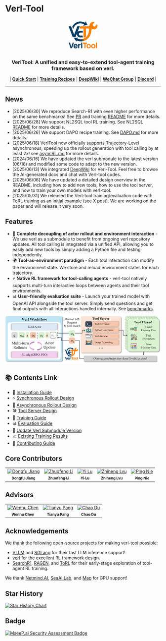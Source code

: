 # Verl-Tool

<p align="center">
  <picture>
    <source media="(prefers-color-scheme: dark)" srcset="assets/imgs/logo.png">
    <img alt="VerlTool" src="assets/imgs/logo.png" width=20%>
  </picture>
</p>

<h3 align="center">
VerlTool: A unified and easy-to-extend tool-agent training framework based on verl.
</h3>

<p align="center">
| 
<a href="https://github.com/TIGER-AI-Lab/verl-tool/blob/main/assets/docs/install.md"><b>Quick Start</b></a> |
  <a href="https://github.com/TIGER-AI-Lab/verl-tool/tree/main/examples/train"><b>Training Recipes</b></a> |
  <a href="https://deepwiki.com/TIGER-AI-Lab/verl-tool"><b>DeepWiki</b></a> |
  <a href="https://github.com/TIGER-AI-Lab/verl-tool/tree/main/assets/imgs/wechat_group.jpg"><b>WeChat Group</b></a> |
  <a href="https://discord.gg/CUARJFJ8"><b>Discord</b></a>
|
</p>

---



## News
+ [2025/06/30] We reproduce Search-R1 with even higher performance on the same benchmarks! See [PR](https://github.com/TIGER-AI-Lab/verl-tool/pull/71) and training [README](examples/train/search_r1/README.md) for more details.
+ [2025/06/28] We support NL2SQL tool RL training. See NL2SQL [README](examples/train/nl2sql/README.md) for more details.
+ [2025/06/26] We support DAPO recipe training. See [DAPO.md](./assets/docs/DAPO.md) for more details.
+ [2025/06/18] VerlTool now officially supports Trajectory-Level asynchronous, speeding up the rollout generation with tool calling by at least 2x! see [asyncRL.md](./assets/docs/asyncRL.md) for more details.
+ [2024/06/16] We have updated the verl submodule to the latest version (06/16) and modified some code to adapt to the new version.
+ [2025/06/13] We integrated [DeepWiki](https://deepwiki.com/TIGER-AI-Lab/verl-tool) for Verl-Tool. Feel free to browse the AI-generated docs and chat with Verl-tool codes.
+ [2025/06/06] We have updated a detailed design overview in the README, including how to add new tools, how to use the tool server, and how to train your own models with verl-tool.
+ [2025/05/31] We released the Verl-tool training/evaluation code with ToRL training as an initial example (see [X post](https://x.com/DongfuJiang/status/1929198238017720379)). We are working on the paper and will release it very soon.

## Features

- 🔧 **Complete decoupling of actor rollout and environment interaction** - We use verl as a submodule to benefit from ongoing verl repository updates. All tool calling is integrated via a unified API, allowing you to easily add new tools by simply adding a Python file and testing independently.
- 🌍 **Tool-as-environment paradigm** - Each tool interaction can modify the environment state. We store and reload environment states for each trajectory.
- ⚡ **Native RL framework for tool-calling agents** - verl-tool natively supports multi-turn interactive loops between agents and their tool environments.
- 📊 **User-friendly evaluation suite** - Launch your trained model with OpenAI API alongside the tool server. Simply send questions and get final outputs with all interactions handled internally. See [benchmarks](benchmarks).

![Verl-Tool Architecture](assets/imgs/verl_tool_architecture.png)

## 📚 Contents Link
- 📖 [Installation Guide](./assets/docs/install.md)
- ⚡ [Synchronous Rollout Design](./assets/docs/sync_design.md)
- 🔄 [Asynchronous Rollout Design](./assets/docs/asyncRL.md)
- 🛠️ [Tool Server Design](./assets/docs/tool_server.md)
- 🎯 [Training Guide](./assets/docs/training_guide.md)
- 📊 [Evaluation Guide](./assets/docs/evaluation.md)
- 🔧 [Update Verl Submodule Version](./assets/docs/update_verl.md)
- 📈 [Existing Training Results](./assets/docs/math_results.md)
- 🤝 [Contributing Guide](./assets/docs/contributing.md)

## Core Contributors

<table>
<tr>
    <td align="center">
        <a href="https://github.com/jdf-prog">
            <img src="https://github.com/jdf-prog.png" width="75px;" alt="Dongfu Jiang"/>
            <br />
            <sub><b>Dongfu Jiang</b></sub>
        </a>
    </td>
    <td align="center">
        <a href="https://github.com/Zhuofeng-Li">
            <img src="https://github.com/Zhuofeng-Li.png" width="75px;" alt="Zhuofeng Li"/>
            <br />
            <sub><b>Zhuofeng Li</b></sub>
        </a>
    </td>
    <td align="center">
        <a href="https://github.com/EigenTom">
            <img src="https://github.com/EigenTom.png" width="75px;" alt="Yi Lu"/>
            <br />
            <sub><b>Yi Lu</b></sub>
        </a>
    </td>
    <td align="center">
        <a href="https://github.com/cogito233">
            <img src="https://github.com/cogito233.png" width="75px;" alt="Zhiheng Lvu"/>
            <br />
            <sub><b>Zhiheng Lvu</b></sub>
        </a>
    </td>
    <td align="center">
        <a href="https://github.com/erenup">
            <img src="https://github.com/erenup.png" width="75px;" alt="Ping Nie"/>
            <br />
            <sub><b>Ping Nie</b></sub>
        </a>
    </td>
</tr>
</table>

## Advisors

<table>
<tr>
    <td align="center">
        <a href="https://github.com/wenhuchen">
            <img src="https://github.com/wenhuchen.png" width="75px;" alt="Wenhu Chen"/>
            <br />
            <sub><b>Wenhu Chen</b></sub>
        </a>
    </td>
    <td align="center">
        <a href="https://github.com/P2333">
            <img src="https://github.com/P2333.png" width="75px;" alt="Tianyu Pang"/>
            <br />
            <sub><b>Tianyu Pang</b></sub>
        </a>
    </td>
    <td align="center">
        <a href="https://github.com/duchao0726">
            <img src="https://github.com/duchao0726.png" width="75px;" alt="Chao Du"/>
            <br />
            <sub><b>Chao Du</b></sub>
        </a>
    </td>
</tr>
</table>

## Acknowledgements

We thank the following open-source projects for making verl-tool possible:
- [VLLM](https://github.com/vllm-project/vllm) and [SGLang](https://github.com/sgl-project/sglang) for their fast LLM inference support!
- [verl](https://github.com/volcengine/verl) for the excellent RL framework design.
- [SearchR1](https://github.com/PeterGriffinJin/Search-R1), [RAGEN](https://github.com/RAGEN-AI/RAGEN), and [ToRL](https://github.com/GAIR-NLP/ToRL) for their early-stage exploration of tool-agent RL training.

We thank [Netmind.AI](https://www.netmind.ai/), [SeaAI Lab](https://sail.sea.com/), and [Map](https://huggingface.co/m-a-p) for GPU support!

## Star History

[![Star History Chart](https://api.star-history.com/svg?repos=TIGER-AI-Lab/verl-tool&type=Date)](https://www.star-history.com/#TIGER-AI-Lab/verl-tool&Date)


## Badge

[![MseeP.ai Security Assessment Badge](https://mseep.net/pr/tiger-ai-lab-verl-tool-badge.png)](https://mseep.ai/app/tiger-ai-lab-verl-tool)
